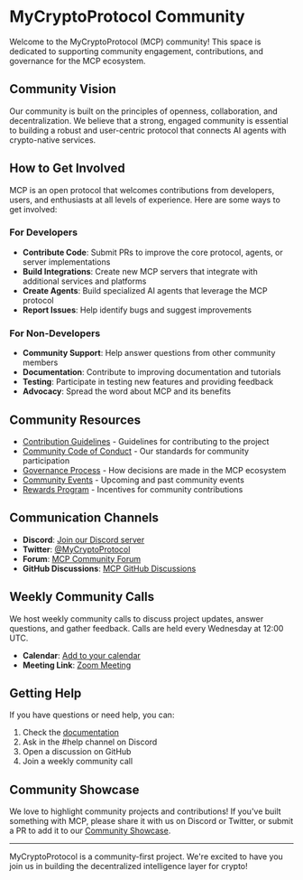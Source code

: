 # MyCryptoProtocol Community

Welcome to the MyCryptoProtocol (MCP) community! This space is dedicated to supporting community engagement, contributions, and governance for the MCP ecosystem.

## Community Vision

Our community is built on the principles of openness, collaboration, and decentralization. We believe that a strong, engaged community is essential to building a robust and user-centric protocol that connects AI agents with crypto-native services.

## How to Get Involved

MCP is an open protocol that welcomes contributions from developers, users, and enthusiasts at all levels of experience. Here are some ways to get involved:

### For Developers

- **Contribute Code**: Submit PRs to improve the core protocol, agents, or server implementations
- **Build Integrations**: Create new MCP servers that integrate with additional services and platforms
- **Create Agents**: Build specialized AI agents that leverage the MCP protocol
- **Report Issues**: Help identify bugs and suggest improvements

### For Non-Developers

- **Community Support**: Help answer questions from other community members
- **Documentation**: Contribute to improving documentation and tutorials
- **Testing**: Participate in testing new features and providing feedback
- **Advocacy**: Spread the word about MCP and its benefits

## Community Resources

- [Contribution Guidelines](./resources/CONTRIBUTING.md) - Guidelines for contributing to the project
- [Community Code of Conduct](./resources/CODE_OF_CONDUCT.md) - Our standards for community participation
- [Governance Process](./governance/README.md) - How decisions are made in the MCP ecosystem
- [Community Events](./events/README.md) - Upcoming and past community events
- [Rewards Program](./rewards/README.md) - Incentives for community contributions

## Communication Channels

- **Discord**: [Join our Discord server](https://discord.gg/mycryptoprotocol)
- **Twitter**: [@MyCryptoProtocol](https://twitter.com/MyCryptoProtocol)
- **Forum**: [MCP Community Forum](https://forum.mycryptoprotocol.com)
- **GitHub Discussions**: [MCP GitHub Discussions](https://github.com/MyCryptoProtocol/mcp-core/discussions)

## Weekly Community Calls

We host weekly community calls to discuss project updates, answer questions, and gather feedback. Calls are held every Wednesday at 12:00 UTC.

- **Calendar**: [Add to your calendar](https://calendar.google.com/calendar/mycryptoprotocol)
- **Meeting Link**: [Zoom Meeting](https://zoom.us/j/mycryptoprotocol)

## Getting Help

If you have questions or need help, you can:

1. Check the [documentation](https://github.com/MyCryptoProtocol/mcp-docs)
2. Ask in the #help channel on Discord
3. Open a discussion on GitHub
4. Join a weekly community call

## Community Showcase

We love to highlight community projects and contributions! If you've built something with MCP, please share it with us on Discord or Twitter, or submit a PR to add it to our [Community Showcase](./resources/SHOWCASE.md).

---

MyCryptoProtocol is a community-first project. We're excited to have you join us in building the decentralized intelligence layer for crypto!
